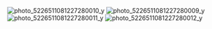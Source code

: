 ![photo_5226511081227280010_y](https://github.com/user-attachments/assets/bdb0e4d9-4472-4230-b9d0-5b68c408c730)
![photo_5226511081227280009_y](https://github.com/user-attachments/assets/78d57a4e-d36a-43bf-801d-91652da4d468)
![photo_5226511081227280011_y](https://github.com/user-attachments/assets/b752079f-1245-4962-a963-4a97f0d55c73)
![photo_5226511081227280012_y](https://github.com/user-attachments/assets/d567f887-36d8-48d3-9092-4c767c7af723)
